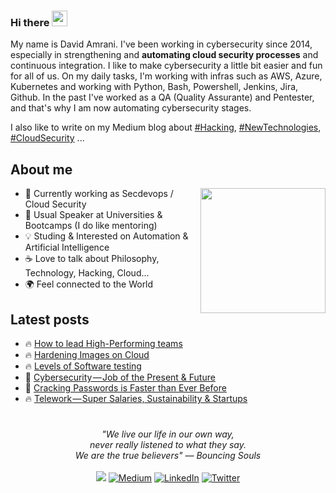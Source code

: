 ### Hi there <img src="https://media.giphy.com/media/hvRJCLFzcasrR4ia7z/giphy.gif" width="25px">

My name is David Amrani. I've been working in cybersecurity since 2014,
especially in strengthening and **automating cloud security processes**
and continuous integration. I like to make cybersecurity a little bit 
easier and fun for all of us. On my daily tasks, I'm working with infras
such as AWS, Azure, Kubernetes and working with Python, Bash, Powershell,
Jenkins, Jira, Github. In the past I've worked as a QA (Quality Assurante)
and Pentester, and that's why I am now automating cybersecurity stages.

I also like to write on my Medium blog about 
[#Hacking](https://davidmoremad.medium.com/list/hacking-1a6c8e8ee8e8),
[#NewTechnologies](https://medium.com/@davidmoremad/list/new-technologies-484f37bcd41d),
[#CloudSecurity](https://davidmoremad.medium.com/list/cloud-security-bd7fb6a35f82) ...

## About me

<img align="right" height="200" src="travolta.gif">

* 💼 Currently working as Secdevops / Cloud Security
* 🎤 Usual Speaker at Universities & Bootcamps (I do like mentoring)
* 💡 Studing & Interested on Automation & Artificial Intelligence
* ☕ Love to talk about Philosophy, Technology, Hacking, Cloud...
* 🌍 Feel connected to the World

## Latest posts

- 🔥 [How to lead High-Performing teams](https://medium.com/geekculture/how-to-lead-high-performing-teams-96d415b1d920)
- 🔥 [Hardening Images on Cloud](https://medium.com/swlh/hardening-images-on-cloud-b4269944ee6c?sk=e4b101a5a8aca61e825915c686eefbd7)
- 🔥 [Levels of Software testing](https://medium.com/swlh/levels-of-software-testing-b943ce41a2c7?sk=2abeb1b32c6fbe26b23c8d7f300d1a37)<!-- BLOG-POST-LIST:START -->
 - 🍺 [Cybersecurity — Job of the Present &amp; Future](https://medium.com/geekculture/cybersecurity-job-of-the-present-future-9c4d2ac11d93?source=rss-1cc1eb754cc6------2)
 - 🚀 [Cracking Passwords is Faster than Ever Before](https://medium.com/geekculture/cracking-passwords-is-faster-than-ever-before-f6ad558e9e08?source=rss-1cc1eb754cc6------2)
 - 🔥 [Telework — Super Salaries, Sustainability &amp; Startups](https://medium.com/geekculture/telework-super-salaries-sustainability-startups-aff5cc3f62e5?source=rss-1cc1eb754cc6------2)<!-- BLOG-POST-LIST:END -->

#

<p align="center">
<i>
"We live our life in our own way,<br>
never really listened to what they say. <br>
We are the true believers" — Bouncing Souls
</i>

<br>
<br>
<a target="_blank" href="mailto:davidmoremad@gmail.com"><img src="https://img.shields.io/badge/-Email-D14836?style=for-the-badge&logo=Gmail&logoColor=white"></img></a>
<a target="_blank" href="https://medium.com/@davidmoremad"><img alt="Medium" src="https://img.shields.io/badge/medium-%2312100E.svg?&style=for-the-badge&logo=medium&logoColor=white" /></a>
<a target="_blank" href="https://linkedin.com/in/david-amrani"><img alt="LinkedIn" src="https://img.shields.io/badge/linkedin-%230077B5.svg?&style=for-the-badge&logo=linkedin&logoColor=white" /></a>
<a target="_blank" href="https://twitter.com/davidmoremad"><img alt="Twitter" src="https://img.shields.io/badge/twitter-%231DA1F2.svg?&style=for-the-badge&logo=twitter&logoColor=white" /></a>
<br>

</p> 
